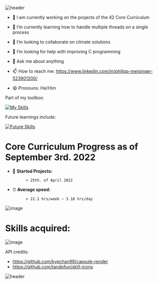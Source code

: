 ![header](https://capsule-render.vercel.app/api?type=wave&color=gradient&height=300&section=header&text=Welcome%20to%20my%20github&fontSize=40)


- :book: I am currently working on the projects of the 42 Core Curriculum

- 🌱 I’m currently learning how to handle multiple threads on a single process

- 👯 I’m looking to collaborate on climate solutions

- 🤔 I’m looking for help with improving C programming

- 💬 Ask me about anything

- 📫 How to reach me: https://www.linkedin.com/in/philipp-meisinger-523901200/

- 😄 Pronouns: He/Him

Part of my toolbox:

[![My Skills](https://skillicons.dev/icons?i=c,bash)](https://skillicons.dev)

Future learnings include:

[![Future Skills](https://skillicons.dev/icons?i=cpp,python)](https://skillicons.dev)


# Core Curriculum Progress as of September 3rd. 2022 #

- :running: **Started Projects:** 

            > 25th. of April 2022

- :alarm_clock: **Average speed:** 
      
            > 22.1 hrs/week ~ 3.18 hrs/day

![image](https://user-images.githubusercontent.com/96015618/188263653-0ffcef81-4771-4a52-8959-c6b3bb826298.png)

# Skills acquired: #

![image](https://user-images.githubusercontent.com/96015618/188263600-7b68e295-b230-4352-8ebc-37442498e115.png)

API credits:
- https://github.com/kyechan99/capsule-render
- https://github.com/tandpfun/skill-icons

![header](https://capsule-render.vercel.app/api?type=wave&color=gradient&height=300&section=footer&text=^_^&fontSize=40)
